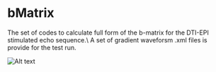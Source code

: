 # bMatrix

The set of codes to calculate full form of the b-matrix for the DTI-EPI stimulated echo sequence.\\
A set of gradient waveforsm .xml files is provide for the test run.

![Alt text](gradientWaveforms.png?raw=true "")
